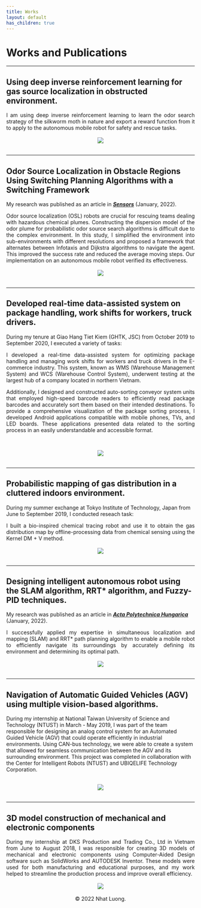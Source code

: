 ```yaml
---
title: Works
layout: default
has_children: true
---
```


# Works and Publications 
---
## Using deep inverse reinforcement learning for gas source localization in obstructed environment.

<div style="text-align: justify">I am using deep inverse reinforcement learning to learn the odor search strategy of the silkworm moth in nature and export a reward function from it to apply to the autonomous mobile robot for safety and rescue tasks. </div>

<br>
<center><img src="images/IRL.png"/></center>
<br>

---

## Odor Source Localization in Obstacle Regions Using Switching Planning Algorithms with a Switching Framework

My research was published as an article in [***Sensors***](https://www.mdpi.com/1424-8220/23/3/1140) (January, 2022).

<div style="text-align: justify">Odor source localization (OSL) robots are crucial for rescuing teams dealing with hazardous chemical plumes. Constructing the dispersion model of the odor plume for probabilistic odor source search algorithms is difficult due to the complex environment. In this study, I simplified the environment into sub-environments with different resolutions and proposed a framework that alternates between Infotaxis and Dijkstra algorithms to navigate the agent. This improved the success rate and reduced the average moving steps. Our implementation on an autonomous mobile robot verified its effectiveness. </div>

<br>
<center><img src="images/cpt.jpg"/></center>
<br>

---
##  Developed real-time data-assisted system on package handling, work shifts for workers, truck drivers.

During my tenure at Giao Hang Tiet Kiem (GHTK, JSC) from October 2019 to September 2020, I executed a variety of tasks:

<div style="text-align: justify">I developed a real-time data-assisted system for optimizing package handling and managing work shifts for workers and truck drivers in the E-commerce industry. This system, known as WMS (Warehouse Management System) and WCS (Warehouse Control System), underwent testing at the largest hub of a company located in northern Vietnam.

Additionally, I designed and constructed auto-sorting conveyor system units that employed high-speed barcode readers to efficiently read package barcodes and accurately sort them based on their intended destinations.
To provide a comprehensive visualization of the package sorting process, I developed Android applications compatible with mobile phones, TVs, and LED boards. These applications presented data related to the sorting process in an easily understandable and accessible format. </div>
<br>
<center><img src="images/ghtk.png"/></center>
<br>

---
##  Probabilistic mapping of gas distribution in a cluttered indoors environment.

During my summer exchange at Tokyo Institute of Technology, Japan from June to September 2019, I conducted reseach task:

<div style="text-align: justify">I built a bio-inspired chemical tracing robot and use it to obtain the gas distribution map by offline-processing data from chemical sensing using the Kernel DM + V method. </div>
<br>
<center><img src="images/aotule.png"/></center>
<br>

---
##  Designing intelligent autonomous robot using the SLAM algorithm, RRT* algorithm, and Fuzzy-PID techniques.

My research was published as an article in [***Acta Polytechnica Hungarica***](http://acta.uni-obuda.hu/Mac_Lin_Huan_Nhat_Hoang_Hai_113.pdf) (January, 2022).

<div style="text-align: justify">I successfully applied my expertise in simultaneous localization and mapping (SLAM) and RRT* path planning algorithm to enable a mobile robot to efficiently navigate its surroundings by accurately defining its environment and determining its optimal path. </div>
<br>
<center><img src="images/rrt.png"/></center>
<br>

---
##  Navigation of Automatic Guided Vehicles (AGV) using multiple vision-based algorithms.

During my internship at National Taiwan University of Science and Technology (NTUST) in March - May 2019, I was part of the team responsible for designing an analog control system for an Automated Guided Vehicle (AGV) that could operate efficiently in industrial environments. Using CAN-bus technology, we were able to create a system that allowed for seamless communication between the AGV and its surrounding environment. This project was completed in collaboration with the Center for Intelligent Robots (NTUST) and UBIQELIFE Technology Corporation.

<br>
<center><img src="images/ntust.png"/></center>
<br>

---
## 3D model construction of mechanical and electronic components

<div style="text-align: justify"> During my internship at DKS Production and Trading Co., Ltd in Vietnam from June to August 2018, I was responsible for creating 3D models of mechanical and electronic components using Computer-Aided Design software such as SolidWorks and AUTODESK Inventor. These models were used for both manufacturing and educational purposes, and my work helped to streamline the production process and improve overall efficiency. </div>
<br>
<center><img src="images/mechanical.jpg"/></center>
<br>

<center>© 2022 Nhat Luong.</center>